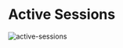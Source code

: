 # Active Sessions 

![active-sessions](C:\Thycotic.ConnectionManager.Docs\ui\images\active-sessions.png)